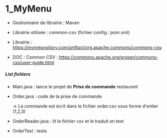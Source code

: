 # 1_MyMenu

* Gestionnaire de librairie : Maven

* Librairie utilisée : common-csv (fichier config : pom.xml)

* Librairie : https://mvnrepository.com/artifact/org.apache.commons/commons-csv

* DOC : Common CSV : https://commons.apache.org/proper/commons-csv/user-guide.html


##### List fichiers 
* Main.java : lance le projet de **Prise de commande** restaurant

* Order.java : code de la prise de commande

    -> La commande est écrit dans le fichier order.csv sous forme d'entier (1,2,3)
    
* OrderReader.java : lit le fichier csv et le traduit en text

* OrderTest : tests
